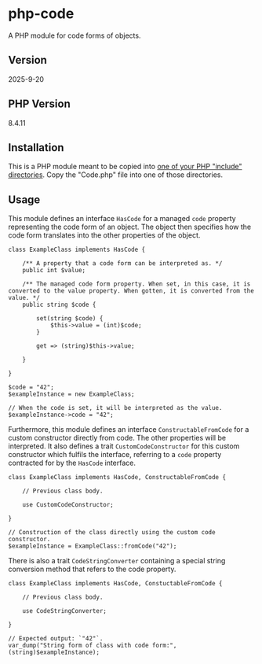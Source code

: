 # php-code
A PHP module for code forms of objects.

## Version
2025-9-20

## PHP Version
8.4.11

## Installation
This is a PHP module meant to be copied into [one of your PHP "include" directories](https://www.php.net/manual/en/ini.core.php#ini.include-path). Copy the "Code.php" file into one of those directories.

## Usage
This module defines an interface `HasCode` for a managed `code` property representing the code form of an object. The object then specifies how the code form translates into the other properties of the object.

    class ExampleClass implements HasCode {
        
        /** A property that a code form can be interpreted as. */
        public int $value;
        
        /** The managed code form property. When set, in this case, it is converted to the value property. When gotten, it is converted from the value. */
        public string $code {
            
            set(string $code) {   
                $this->value = (int)$code;
            }
            
            get => (string)$this->value;
            
        }
        
    }
    
    $code = "42";
    $exampleInstance = new ExampleClass;
    
    // When the code is set, it will be interpreted as the value.
    $exampleInstance->code = "42"; 
    
Furthermore, this module defines an interface `ConstructableFromCode` for a custom constructor directly from code. The other properties will be interpreted. It also defines a trait `CustomCodeConstructor` for this custom constructor which fulfils the interface, referring to a `code` property contracted for by the `HasCode` interface.
    
    class ExampleClass implements HasCode, ConstructableFromCode {
        
        // Previous class body.
        
        use CustomCodeConstructor;
        
    }
    
    // Construction of the class directly using the custom code constructor.
    $exampleInstance = ExampleClass::fromCode("42");
    
There is also a trait `CodeStringConverter` containing a special string conversion method that refers to the code property.

    class ExampleClass implements HasCode, ConstuctableFromCode {
        
        // Previous class body.
        
        use CodeStringConverter;
        
    }
    
    // Expected output: `"42"`.
    var_dump("String form of class with code form:", (string)$exampleInstance);
    
